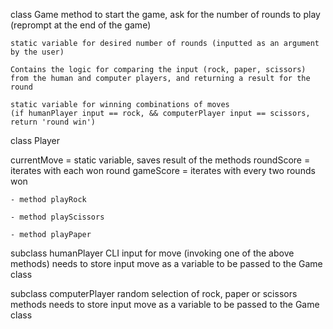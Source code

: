 class Game
    method to start the game, ask for the number of rounds to play (reprompt at the end of the game)

    static variable for desired number of rounds (inputted as an argument by the user)
    
    Contains the logic for comparing the input (rock, paper, scissors) from the human and computer players, and returning a result for the round

    static variable for winning combinations of moves
    (if humanPlayer input == rock, && computerPlayer input == scissors, return 'round win')


class Player

currentMove = static variable, saves result of the methods
roundScore = iterates with each won round
gameScore = iterates with every two rounds won

    - method playRock

    - method playScissors

    - method playPaper


subclass humanPlayer
    CLI input for move (invoking one of the above methods)
    needs to store input move as a variable to be passed to the Game class


subclass computerPlayer
    random selection of rock, paper or scissors methods
    needs to store input move as a variable to be passed to the Game class

